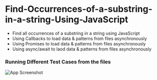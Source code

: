 # Find-Occurrences-of-a-substring-in-a-string-Using-JavaScript

* Find all occurrences of a substring in a string using JavaScript
* Using Callbacks to load data & patterns from files asynchronously
* Using Promises to load data & patterns from files asynchronously
* Using async/await to laod data & patterns from files asynchronously

### Running Different Test Cases from the files
![App Screenshot](https://github.com/youssef-gerges-ramzy-mokhtar/Find-Occurrences-of-a-substring-in-a-string-Using-JavaScript/blob/main/Screenshoots/1.png?raw=true)
